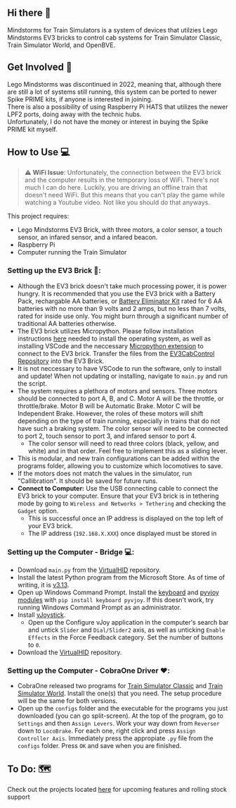## Hi there 👋

Mindstorms for Train Simulators is a system of devices that utilzies Lego Mindstorms EV3 bricks to control cab systems for Train Simulator Classic, Train Simulator World, and OpenBVE.

## Get Involved 🌈

Lego Mindstorms was discontinued in 2022, meaning that, although there are still a lot of systems still running, this system can be ported to newer Spike PRIME kits, if anyone is interested in joining.  
There is also a possibility of using Raspberry Pi HATS that utilizes the newer LPF2 ports, doing away with the technic hubs.  
Unfortunately, I do not have the money or interest in buying the Spike PRIME kit myself.

## How to Use 💻

> :warning: **WiFi Issue**: Unfortunately, the connection between the EV3 brick and the computer results in the temporary loss of WiFi. There's not much I can do here. Luckily, you are driving an offline train that doesn't need WiFi. But this means that you can't play the game while watching a Youtube video. Not like you should do that anyways.  

This project requires:
* Lego Mindstorms EV3 Brick, with three motors, a color sensor, a touch sensor, an infared sensor, and a infared beacon.
* Raspberry Pi
* Computer running the Train Simulator

### Setting up the EV3 Brick 🧱:
* Although the EV3 brick doesn't take much processing power, it is power hungry. It is recommended that you use the EV3 brick with a Battery Pack, rechargable AA batteries, or [Battery Eliminator Kit](https://www.batteryeliminatorkits.com/product-p/6aa-eliminator-kit.htm) rated for 6 AA batteries with no more than 9 volts and 2 amps, but no less than 7 volts, rated for inside use only. You might burn through a significant number of traditional AA batteries otherwise.
* The EV3 brick utilizes Micropython. Please follow installation instructions [here](https://education.lego.com/en-us/product-resources/mindstorms-ev3/teacher-resources/python-for-ev3/) needed to install the operating system, as well as installing VSCode and the neccessary [Micropython extension](https://marketplace.visualstudio.com/items?itemName=lego-education.ev3-micropython) to connect to the EV3 brick. Transfer the files from the [EV3CabControl Repository](https://github.com/Mindstorms-for-Train-Simulators/EV3CabControl) into the EV3 Brick.
 * It is not neccessary to have VSCode to run the software, only to install and update! When not updating or installing, navigate to ``main.py`` and run the script.
* The system requires a plethora of motors and sensors. Three motors should be connected to port A, B, and C. Motor A will be the throttle, or throttle/brake. Motor B will be Automatic Brake. Motor C will be Independent Brake. However, the roles of these motors will shift depending on the type of train running, especially in trains that do not have such a braking system. The color sensor will need to be connected to port 2, touch sensor to port 3, and infared sensor to port 4.
  * The color sensor will need to read three colors (black, yellow, and white) and in that order. Feel free to implement this as a sliding lever.
* This is modular, and new train configurations can be added within the programs folder, allowing you to customize which locomotives to save.
* If the motors does not match the values in the simulator, run "Callibration". It should be saved for future runs.
* **Connect to Computer:** Use the USB connecting cable to connect the EV3 brick to your computer. Ensure that your EV3 brick is in tethering mode by going to ``Wireless and Networks > Tethering`` and checking the ``Gadget`` option.
   * This is successful once an IP address is displayed on the top left of your EV3 brick.
   * The IP address (``192.168.X.XXX``) once displayed must be stored in 

### Setting up the Computer - Bridge 💻:
* Download ``main.py`` from the [VirtualHID](https://github.com/Mindstorms-for-Train-Simulators/VirtualHID) repository.
* Install the latest Python program from the Microsoft Store. As of time of writing, it is [v3.13](https://apps.microsoft.com/detail/9PNRBTZXMB4Z?hl=en-us&gl=US&ocid=pdpshare).
* Open up Windows Command Prompt. Install the [keyboard](https://pypi.org/project/keyboard/) and [pyvjoy modules](https://pypi.org/project/pyvjoy/) with ``pip install keyboard pyvjoy``. If this doesn't work, try running Windows Command Prompt as an administrator.
* Install [vJoystick](https://sourceforge.net/projects/vjoystick/).
  * Open up the Configure vJoy application in the computer's search bar and untick ``Slider`` and ``Dial/Slider2`` axis, as well as unticking ``Enable Effects`` in the Force Feedback category. Set the number of buttons to ``0``.
* Download the [VirtualHID](https://github.com/Mindstorms-for-Train-Simulators/VirtualHID) repository.

### Setting up the Computer - CobraOne Driver ♥️:
* CobraOne released two programs for [Train Simulator Classic](https://forums.dovetailgames.com/threads/ts-classic-raildriver-and-joystick-interface.72488/) and [Train Simulator World](https://forums.dovetailgames.com/threads/ts-world-raildriver-and-joystick-interface.61440/). Install the one(s) that you need. The setup procedure will be the same for both versions.
* Open up the ``configs`` folder and the executable for the programs you just downloaded (you can go split-screen). At the top of the program, go to ``Settings`` and then ``Assign Levers``. Work your way down from ``Reverser`` down to ``LocoBrake``. For each one, right click and press ``Assign Controller Axis``. Immediately press the appropiate ``.py`` file from the ``configs`` folder. Press ``OK`` and save when you are finished.
  
## To Do: 🗺️
Check out the projects located [here](https://github.com/orgs/Mindstorms-for-Train-Simulators/projects) for upcoming features and rolling stock support
